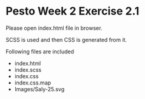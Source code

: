 # Pesto Week 2 Exercise 2.1

Please open index.html file in browser.

SCSS is used and then CSS is generated from it.

Following files are included

- index.html
- index.scss
- index.css
- index.css.map
- Images/Saly-25.svg
